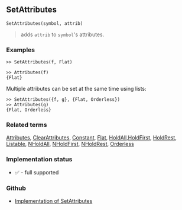 ## SetAttributes

```
SetAttributes(symbol, attrib)
```

> adds `attrib` to `symbol`'s attributes.
 
### Examples

```
>> SetAttributes(f, Flat) 
   
>> Attributes(f)    
{Flat}    
```

Multiple attributes can be set at the same time using lists:   
 
```
>> SetAttributes({f, g}, {Flat, Orderless})    
>> Attributes(g)    
{Flat, Orderless}    
```

### Related terms 
[Attributes](Attributes.md), [ClearAttributes](ClearAttributes.md),  [Constant](Constant.md), [Flat](Flat.md), [HoldAll](HoldAll.md),[HoldFirst](HoldFirst.md), [HoldRest](HoldRest.md), [Listable](Listable.md), [NHoldAll](NHoldAll.md), [NHoldFirst](NHoldFirst.md), [NHoldRest](NHoldRest.md),  [Orderless](Orderless.md)






### Implementation status

* &#x2705; - full supported

### Github

* [Implementation of SetAttributes](https://github.com/axkr/symja_android_library/blob/master/symja_android_library/matheclipse-core/src/main/java/org/matheclipse/core/builtin/AttributeFunctions.java#L389) 
